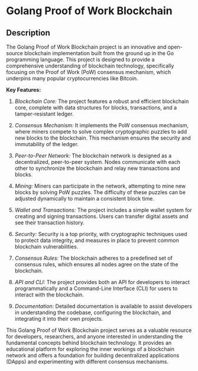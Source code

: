 # Golang Proof of Work Blockchain

## Description
The Golang Proof of Work Blockchain project is an innovative and open-source blockchain implementation built from the ground up in the Go programming language. This project is designed to provide a comprehensive understanding of blockchain technology, specifically focusing on the Proof of Work (PoW) consensus mechanism, which underpins many popular cryptocurrencies like Bitcoin.

**Key Features:**
1. *Blockchain Core:* The project features a robust and efficient blockchain core, complete with data structures for blocks, transactions, and a tamper-resistant ledger.

2. *Consensus Mechanism:* It implements the PoW consensus mechanism, where miners compete to solve complex cryptographic puzzles to add new blocks to the blockchain. This mechanism ensures the security and immutability of the ledger.

3. *Peer-to-Peer Network:* The blockchain network is designed as a decentralized, peer-to-peer system. Nodes communicate with each other to synchronize the blockchain and relay new transactions and blocks.

4. *Mining:* Miners can participate in the network, attempting to mine new blocks by solving PoW puzzles. The difficulty of these puzzles can be adjusted dynamically to maintain a consistent block time.

5. *Wallet and Transactions:* The project includes a simple wallet system for creating and signing transactions. Users can transfer digital assets and see their transaction history.

6. *Security:* Security is a top priority, with cryptographic techniques used to protect data integrity, and measures in place to prevent common blockchain vulnerabilities.

7. *Consensus Rules:* The blockchain adheres to a predefined set of consensus rules, which ensures all nodes agree on the state of the blockchain.

8. *API and CLI:* The project provides both an API for developers to interact programmatically and a Command-Line Interface (CLI) for users to interact with the blockchain.

9. *Documentation:* Detailed documentation is available to assist developers in understanding the codebase, configuring the blockchain, and integrating it into their own projects.

This Golang Proof of Work Blockchain project serves as a valuable resource for developers, researchers, and anyone interested in understanding the fundamental concepts behind blockchain technology. It provides an educational platform for exploring the inner workings of a blockchain network and offers a foundation for building decentralized applications (DApps) and experimenting with different consensus mechanisms.

